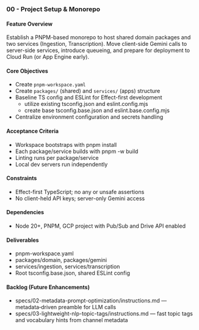### 00 - Project Setup & Monorepo

#### Feature Overview

Establish a PNPM-based monorepo to host shared domain packages and two services (Ingestion, Transcription). Move client-side Gemini calls to server-side services, introduce queueing, and prepare for deployment to Cloud Run (or App Engine early).

#### Core Objectives

- Create `pnpm-workspace.yaml`
- Create `packages/` (shared) and `services/` (apps) structure
- Baseline TS config and ESLint for Effect-first development
  - utilize existing tsconfig.json and eslint.config.mjs
  - create base tsconfig.base.json and eslint.base.config.mjs
- Centralize environment configuration and secrets handling

#### Acceptance Criteria

- Workspace bootstraps with pnpm install
- Each package/service builds with pnpm -w build
- Linting runs per package/service
- Local dev servers run independently

#### Constraints

- Effect-first TypeScript; no any or unsafe assertions
- No client-held API keys; server-only Gemini access

#### Dependencies

- Node 20+, PNPM, GCP project with Pub/Sub and Drive API enabled

#### Deliverables

- pnpm-workspace.yaml
- packages/domain, packages/gemini
- services/ingestion, services/transcription
- Root tsconfig.base.json, shared ESLint config

#### Backlog (Future Enhancements)

- specs/02-metadata-prompt-optimization/instructions.md — metadata‑driven preamble for LLM calls
- specs/03-lightweight-nlp-topic-tags/instructions.md — fast topic tags and vocabulary hints from channel metadata
